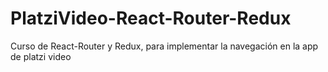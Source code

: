 # PlatziVideo-React-Router-Redux
Curso de React-Router y Redux, para implementar la navegación en la app de platzi video
